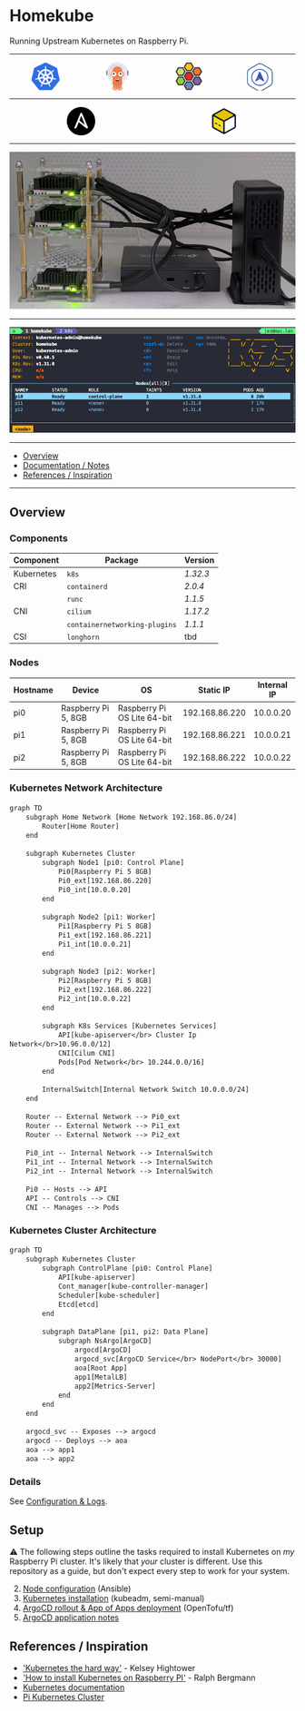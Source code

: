 # Homekube

Running Upstream Kubernetes on Raspberry Pi.

---

<div style="display: flex; justify-content: space-around;">
  <img src="./doc/images/logo-kubernetes.svg.png" alt="kubernetes" style="height: 50px;">
  <img src="./doc/images/logo-argocd.png" alt="argocd" style="height: 50px;">
  <img src="./doc/images/logo-cilium.png" alt="cilium" style="height: 50px;">
  <img src="./doc/images/logo-metallb.png" alt="metallb" style="height: 50px;">
</div>

---

<div style="display: flex; justify-content: space-around;">
  <img src="./doc/images/logo-ansible.png" alt="ansible" style="height: 50px;">
  <img src="./doc/images/logo-opentofu.png" alt="ansible" style="height: 50px;">
</div>

---

![Homekube](./doc/images/homekube.png)

---

![Homekube](./doc/images/k9s.png)

---

<!-- TOC -->
- [Overview](#overview)
- [Documentation / Notes](#documentation--notes)
- [References / Inspiration](#thanks--references--inspiration)
<!-- /TOC -->

---

## Overview

### Components
| Component | Package | Version |
|-|-|-|
| Kubernetes | `k8s` | _1.32.3_ |
| CRI | `containerd` | _2.0.4_ |
| | `runc` | _1.1.5_ |
| CNI | `cilium` | _1.17.2_ |
| | `containernetworking-plugins` | _1.1.1_ |
| CSI | `longhorn` | tbd |

### Nodes

| Hostname | Device | OS | Static IP | Internal IP |
|-|-|-|-|-|
| pi0 | Raspberry Pi 5, 8GB | Raspberry Pi OS Lite 64-bit | 192.168.86.220 | 10.0.0.20 |
| pi1 | Raspberry Pi 5, 8GB | Raspberry Pi OS Lite 64-bit | 192.168.86.221 | 10.0.0.21 | 
| pi2 | Raspberry Pi 5, 8GB | Raspberry Pi OS Lite 64-bit | 192.168.86.222 | 10.0.0.22 |


### Kubernetes Network Architecture

```mermaid
graph TD
    subgraph Home Network [Home Network 192.168.86.0/24]
        Router[Home Router]
    end
    
    subgraph Kubernetes Cluster
        subgraph Node1 [pi0: Control Plane]
            Pi0[Raspberry Pi 5 8GB]
            Pi0_ext[192.168.86.220]
            Pi0_int[10.0.0.20]
        end
        
        subgraph Node2 [pi1: Worker]
            Pi1[Raspberry Pi 5 8GB]
            Pi1_ext[192.168.86.221]
            Pi1_int[10.0.0.21]
        end
        
        subgraph Node3 [pi2: Worker]
            Pi2[Raspberry Pi 5 8GB]
            Pi2_ext[192.168.86.222]
            Pi2_int[10.0.0.22]
        end
        
        subgraph K8s Services [Kubernetes Services]
            API[kube-apiserver</br> Cluster Ip Network</br>10.96.0.0/12]
            CNI[Cilum CNI]
            Pods[Pod Network</br> 10.244.0.0/16]
        end

        InternalSwitch[Internal Network Switch 10.0.0.0/24]
    end
    
    Router -- External Network --> Pi0_ext
    Router -- External Network --> Pi1_ext
    Router -- External Network --> Pi2_ext
    
    Pi0_int -- Internal Network --> InternalSwitch
    Pi1_int -- Internal Network --> InternalSwitch
    Pi2_int -- Internal Network --> InternalSwitch
    
    Pi0 -- Hosts --> API
    API -- Controls --> CNI
    CNI -- Manages --> Pods
```
### Kubernetes Cluster Architecture

```mermaid
graph TD
    subgraph Kubernetes Cluster
        subgraph ControlPlane [pi0: Control Plane]
            API[kube-apiserver]
            Cont_manager[kube-controller-manager]
            Scheduler[kube-scheduler]
            Etcd[etcd]
        end
        
        subgraph DataPlane [pi1, pi2: Data Plane]
            subgraph NsArgo[ArgoCD]
                argocd[ArgoCD]
                argocd_svc[ArgoCD Service</br> NodePort</br> 30000]
                aoa[Root App]
                app1[MetalLB]
                app2[Metrics-Server]
            end
        end
    end

    argocd_svc -- Exposes --> argocd
    argocd -- Deploys --> aoa
    aoa --> app1
    aoa --> app2

```

### Details

See [Configuration & Logs](./doc/01_conf_logs.md).

## Setup

⚠️ The following steps outline the tasks required to install Kubernetes on _my_ Raspberry Pi cluster. It's likely that _your_ cluster is  different. Use this repository as a guide, but don't expect every step to work for your system.

2. [Node configuration](./doc/02_01_node-configuration.md) (Ansible)
3. [Kubernetes installation](./doc/02_02_kube_installation.md) (kubeadm, semi-manual)
4. [ArgoCD rollout & App of Apps deployment](./doc/02_03_argo_rollout.md) (OpenTofu/tf)
5. [ArgoCD application notes](https://github.com/jangroth/homekube-apps)

## References / Inspiration

- ['Kubernetes the hard way'](https://github.com/kelseyhightower/kubernetes-the-hard-way/tree/master) - Kelsey Hightower
- ['How to install Kubernetes on Raspberry PI'](https://medium.com/karlmax-berlin/how-to-install-kubernetes-on-raspberry-pi-53b4ce300b58) - Ralph Bergmann
- [Kubernetes documentation](https://kubernetes.io/docs/setup/production-environment/)
- [Pi Kubernetes Cluster](https://picluster.ricsanfre.com/docs/home/)
